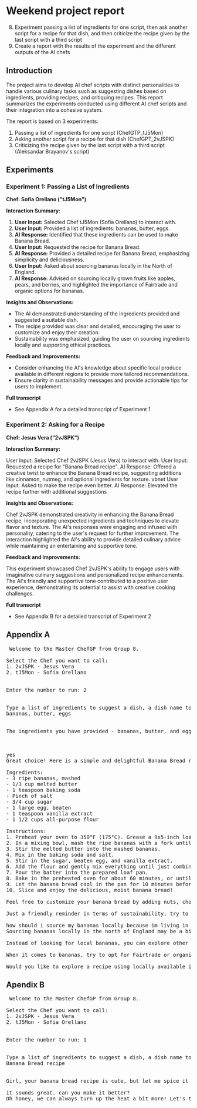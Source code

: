 # Weekend project report

8. Experiment passing a list of ingredients for one script, then ask another script for a recipe for that dish, and then criticize the recipe given by the last script with a third script
9. Create a report with the results of the experiment and the different outputs of the AI chefs

## Introduction
The project aims to develop AI chef scripts with distinct personalities to handle various culinary tasks such as suggesting dishes based on ingredients, providing recipes, and critiquing recipes. This report summarizes the experiments conducted using different AI chef scripts and their integration into a cohesive system.

The report is based on 3 experiments:
1. Passing a list of ingredients for one script (ChefGTP_tJ5Mon)
2. Asking another script for a recipe for that dish (ChefGPT_2vJSPK)
3. Criticizing the recipe given by the last script with a third script (Aleksandar Brayanov's script)

## Experiments
### Experiment 1: Passing a List of Ingredients

**Chef: Sofia Orellano ("tJ5Mon")**

**Interaction Summary:** 

1. **User Input:** Selected Chef tJ5Mon (Sofia Orellano) to interact with.
2. **User Input:** Provided a list of ingredients: bananas, butter, eggs.
3. **AI Response:** Identified that these ingredients can be used to make Banana Bread.
4. **User Input:** Requested the recipe for Banana Bread.
5. **AI Response:** Provided a detailed recipe for Banana Bread, emphasizing simplicity and deliciousness.
6. **User Input:** Asked about sourcing bananas locally in the North of England.
7. **AI Response:** Advised on sourcing locally grown fruits like apples, pears, and berries, and highlighted the importance of Fairtrade and organic options for bananas.

**Insights and Observations:**

- The AI demonstrated understanding of the ingredients provided and suggested a suitable dish.
- The recipe provided was clear and detailed, encouraging the user to customize and enjoy their creation.
- Sustainability was emphasized, guiding the user on sourcing ingredients locally and supporting ethical practices.

**Feedback and Improvements:**

- Consider enhancing the AI's knowledge about specific local produce available in different regions to provide more tailored recommendations.
- Ensure clarity in sustainability messages and provide actionable tips for users to implement.

**Full transcript**
- See Appendix A for a detailed transcript of Experiment 1

### Experiment 2: Asking for a Recipe
**Chef: Jesus Vera ("2vJSPK")**

**Interaction Summary:**

User Input: Selected Chef 2vJSPK (Jesus Vera) to interact with.
User Input: Requested a recipe for "Banana Bread recipe".
AI Response: Offered a creative twist to enhance the Banana Bread recipe, suggesting additions like cinnamon, nutmeg, and optional ingredients for texture.
vbnet
User Input: Asked to make the recipe even better.
AI Response: Elevated the recipe further with additional suggestions

**Insights and Observations:**

Chef 2vJSPK demonstrated creativity in enhancing the Banana Bread recipe, incorporating unexpected ingredients and techniques to elevate flavor and texture.
The AI's responses were engaging and infused with personality, catering to the user's request for further improvement.
The interaction highlighted the AI's ability to provide detailed culinary advice while maintaining an entertaining and supportive tone.

**Feedback and Improvements:**

This experiment showcased Chef 2vJSPK's ability to engage users with imaginative culinary suggestions and personalized recipe enhancements. The AI's friendly and supportive tone contributed to a positive user experience, demonstrating its potential to assist with creative cooking challenges.

**Full transcript**
- See Appendix B for a detailed transcript of Experiment 2

## Appendix A
<pre> Welcome to the Master ChefGP from Group 8.

Select the Chef you want to call:
1. 2vJSPK - Jesus Vera
2. tJ5Mon - Sofia Orellano


Enter the number to run: 2


Type a list of ingredients to suggest a dish, a dish name to provide you a recipe or a recipe to critizise:
bananas, butter, eggs      


The ingredients you have provided - bananas, butter, and eggs - can be used to make a classic and delicious dish called Banana Bread. Would you like the recipe for a scrumptious Banana Bread so you can bake it at home?



yes
Great choice! Here is a simple and delightful Banana Bread recipe for you:

Ingredients:
- 3 ripe bananas, mashed
- 1/3 cup melted butter
- 1 teaspoon baking soda
- Pinch of salt
- 3/4 cup sugar
- 1 large egg, beaten
- 1 teaspoon vanilla extract
- 1 1/2 cups all-purpose flour

Instructions:
1. Preheat your oven to 350°F (175°C). Grease a 9x5-inch loaf pan.
2. In a mixing bowl, mash the ripe bananas with a fork until smooth.
3. Stir the melted butter into the mashed bananas.
4. Mix in the baking soda and salt.
5. Stir in the sugar, beaten egg, and vanilla extract.
6. Add the flour and gently mix everything until just combined. Do not overmix.
7. Pour the batter into the prepared loaf pan.
8. Bake in the preheated oven for about 60 minutes, or until a toothpick inserted into the center comes out clean.
9. Let the banana bread cool in the pan for 10 minutes before transferring it to a wire rack to cool completely.
10. Slice and enjoy the delicious, moist banana bread!

Feel free to customize your banana bread by adding nuts, chocolate chips, or a sprinkle of cinnamon. Enjoy baking and savoring your freshly made Banana Bread!

Just a friendly reminder in terms of sustainability, try to source your ingredients locally, especially the bananas, butter, and eggs. Supporting local producers helps reduce environmental impact and fosters a stronger community. Is there anything else you would like to ask or any other recipe you need help with?

how should i source my bananas locally because im living in the north of england?
Sourcing bananas locally in the north of England may be a bit challenging due to climate limitations, as bananas primarily grow in tropical regions. However, supporting local farmers and producers by choosing locally grown products whenever possible is still a great way to contribute to sustainability.

Instead of looking for local bananas, you can explore other delicious and more sustainable options that are locally produced and in season in the north of England. Fruits like apples, pears, blackberries, raspberries, plums, and rhubarb are commonly grown in the region. You can use these fruits in various bakes, desserts, and dishes that showcase the local flavors and support nearby farmers.

When it comes to bananas, try to opt for Fairtrade or organic bananas at your local grocery store. Fairtrade bananas ensure fair wages and sustainable practices for the farmers who grow them. Choosing organic bananas supports environmentally friendly farming methods that promote soil health and biodiversity.

Would you like to explore a recipe using locally available ingredients from the North of England such as apples or blackberries, or do you have any other questions or requests for recipes?
</pre>

## Apendix B
<pre> Welcome to the Master ChefGP from Group 8.

Select the Chef you want to call:
1. 2vJSPK - Jesus Vera
2. tJ5Mon - Sofia Orellano


Enter the number to run: 1


Type a list of ingredients to suggest a dish, a dish name to give you a recipe or a recipe to critizise:
Banana Bread recipe


Girl, your banana bread recipe is cute, but let me spice it up for you! To take your banana bread to the next level, try adding a touch of cinnamon and nutmeg for a warm, cozy flavor. Don't be shy to throw in some chopped walnuts or chocolate chips for extra texture and decadence. And honey, if you're feeling fabulous, swap some of the regular flour for whole wheat flour to make it healthier without compromising on taste. Werk that banana bread, honey!

it sounds great. can you make it better?
Oh honey, we can always turn up the heat a bit more! Let's take that banana bread to new heights. How about a swirl of creamy peanut butter throughout the batter for an unexpected twist? And don't forget a sprinkle of sea salt on top for that perfect salty-sweet balance. You can also caramelize the bananas before adding them to the bread to intensify their sweetness. Now, that's how you make a banana bread that's ready to sashay down the runway, darling!

</pre>



